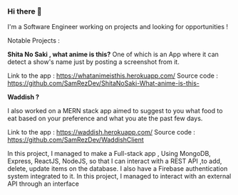 ### Hi there 👋
I'm a Software Engineer working on projects and looking for opportunities ! 

Notable Projects :

  **Shita No Saki , what anime is this?**
One of which is an App where it can detect a show's name just by posting a screenshot from it. 
 
Link to the app : https://whatanimeisthis.herokuapp.com/ 
Source code : https://github.com/SamRezDev/ShitaNoSaki-What-anime-is-this-


  **Waddish ?**
  
  I also worked on a MERN stack app aimed to suggest to you what food to eat based on your preference and what you ate the past few days.

Link to the app :  https://waddish.herokuapp.com/
Source code : https://github.com/SamRezDev/WaddishClient

In this project, I managed to make a Full-stack app , Using MongoDB, Express, ReactJS, NodeJS, so that I can interact with a REST API ,to add, delete, update items on the database.
I also have a Firebase authentication system integrated to it.
In this project, I managed to interact with an external API through an interface 

<!--
**SamRezDev/SamRezDev** is a ✨ _special_ ✨ repository because its `README.md` (this file) appears on your GitHub profile.

Here are some ideas to get you started:

- 🔭 I’m currently working on ...
- 🌱 I’m currently learning ...
- 👯 I’m looking to collaborate on ...
- 🤔 I’m looking for help with ...
- 💬 Ask me about ...
- 📫 How to reach me: ...
- 😄 Pronouns: ...
- ⚡ Fun fact: ...
-->
